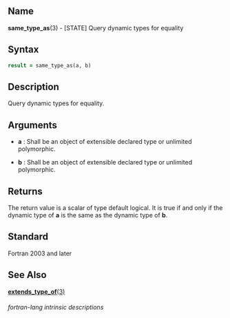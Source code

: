 ## __Name__

__same\_type\_as__(3) - \[STATE\] Query dynamic types for equality


## __Syntax__
```fortran
result = same_type_as(a, b)
```
## __Description__

Query dynamic types for equality.

## __Arguments__

  - __a__
    : Shall be an object of extensible declared type or unlimited
    polymorphic.

  - __b__
    : Shall be an object of extensible declared type or unlimited
    polymorphic.

## __Returns__

The return value is a scalar of type default logical. It is true if and
only if the dynamic type of __a__ is the same as the dynamic type of __b__.

## __Standard__

Fortran 2003 and later

## __See Also__

[__extends\_type\_of__(3)](EXTENDS_TYPE_OF)

###### fortran-lang intrinsic descriptions
